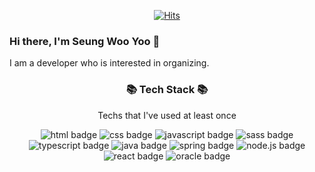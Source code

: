 <div align=center>

[![Hits](https://hits.seeyoufarm.com/api/count/incr/badge.svg?url=https%3A%2F%2Fgithub.com%2Fberenickt&count_bg=%234BA00A&title_bg=%23555555&icon=github.svg&icon_color=%23E7E7E7&title=hits&edge_flat=false)](https://hits.seeyoufarm.com)

</div>

### Hi there, I'm Seung Woo Yoo 👋

I am a developer who is interested in organizing.





<h3 align="center"> 📚 Tech Stack 📚 </h3>
<p align="center"> Techs that I've used at least once </p>

<div align=center>

![html badge](https://img.shields.io/badge/HTML-E34F26?style=style-square&logo=HTML5&logoColor=white)
![css badge](https://img.shields.io/badge/CSS-1572B6?style=style-square&logo=CSS3&logoColor=white)
![javascript badge](https://img.shields.io/badge/JavaScript-F7DF1E?style=style-square&logo=JavaScript&logoColor=black)
![sass badge](https://img.shields.io/badge/sass-CC6699?style=style-square&logo=Sass&logoColor=white)
![typescript badge](https://img.shields.io/badge/typescript-007ACC?style=style-square&logo=TypeScript&logoColor=white)
![java badge](https://img.shields.io/badge/Java-007396?style=style-square&logo=Java&logoColor=white)
![spring badge](https://img.shields.io/badge/Spring-6DB33F?style=style-square&logo=Spring&logoColor=white)
![node.js badge](https://img.shields.io/badge/Node.js-339933?style=style-square&logo=Node.js&logoColor=white)
![react badge](https://img.shields.io/badge/react-61DAFB?style=style-square&logo=React&logoColor=black)
![oracle badge](https://img.shields.io/badge/oracle-F80000?style=style-square&logo=Oracle&logoColor=black)

</div>

